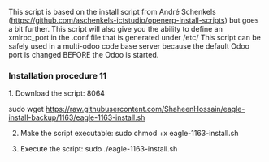 This script is based on the install script from André Schenkels (https://github.com/aschenkels-ictstudio/openerp-install-scripts)
but goes a bit further. This script will also give you the ability to define an xmlrpc_port in the .conf file that is generated under /etc/
This script can be safely used in a multi-odoo code base server because the default Odoo port is changed BEFORE the Odoo is started.

<h3>Installation procedure 11</h3>
1. Download the script: 8064

sudo wget https://raw.githubusercontent.com/ShaheenHossain/eagle-install-backup/1163/eagle-1163-install.sh

2. Make the script executable:
sudo chmod +x eagle-1163-install.sh

3. Execute the script:
sudo ./eagle-1163-install.sh
```
